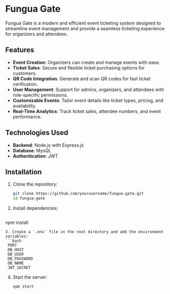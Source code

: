 # Fungua Gate
Fungua Gate is a modern and efficient event ticketing system designed to streamline event management and provide a seamless ticketing experience for organizers and attendees.

## Features

- **Event Creation**: Organizers can create and manage events with ease.
- **Ticket Sales**: Secure and flexible ticket purchasing options for customers.
- **QR Code Integration**: Generate and scan QR codes for fast ticket verification.
- **User Management**: Support for admins, organizers, and attendees with role-specific permissions.
- **Customizable Events**: Tailor event details like ticket types, pricing, and availability.
- **Real-Time Analytics**: Track ticket sales, attendee numbers, and event performance.

## Technologies Used

- **Backend**: Node.js with Express.js
- **Database**: MysQL
- **Authentication**: JWT


## Installation

1. Clone the repository:
   ```bash
   git clone https://github.com/yourusername/fungua-gate.git
   cd fungua-gate
   ```
2. Install dependencies:
   ```bash
npm install
   ```
3. Create a `.env` file in the root directory and add the environment variables:
   ```bash
    PORT
    DB_HOST
    DB_USER
    DB_PASSWORD
    DB_NAME
    JWT_SECRET

   ```
4. Start the server:
   ```bash
   npm start
   ```


